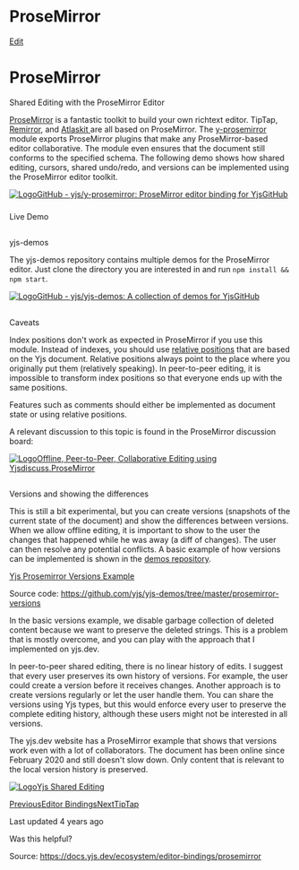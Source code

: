 # ProseMirror

[Edit](https://github.com/yjs/docs/blob/main/ecosystem/editor-bindings/prosemirror.md)

# ProseMirror

Shared Editing with the ProseMirror Editor

[ProseMirror](https://prosemirror.net/) is a fantastic toolkit to build your own richtext editor. TipTap, [Remirror](/ecosystem/editor-bindings/remirror), and [Atlaskit ](https://atlaskit.atlassian.com/packages/editor/editor-core/example/full-page)are all based on ProseMirror. The [y-prosemirror](https://github.com/yjs/y-prosemirror/) module exports ProseMirror plugins that make any ProseMirror-based editor collaborative. The module even ensures that the document still conforms to the specified schema. The following demo shows how shared editing, cursors, shared undo/redo, and versions can be implemented using the ProseMirror editor toolkit.

[![Logo](https://docs.yjs.dev/~gitbook/image?url=https%3A%2F%2Fgithub.com%2Ffluidicon.png&width=20&dpr=4&quality=100&sign=46771325&sv=2)GitHub - yjs/y-prosemirror: ProseMirror editor binding for YjsGitHub](https://github.com/yjs/y-prosemirror/)

### 

[](#live-demo)

Live Demo

## 

[](#yjs-demos)

yjs-demos

The yjs-demos repository contains multiple demos for the ProseMirror editor. Just clone the directory you are interested in and run `npm install && npm start`.

[![Logo](https://docs.yjs.dev/~gitbook/image?url=https%3A%2F%2Fgithub.com%2Ffluidicon.png&width=20&dpr=4&quality=100&sign=46771325&sv=2)GitHub - yjs/yjs-demos: A collection of demos for YjsGitHub](https://github.com/yjs/yjs-demos)

## 

[](#caveats)

Caveats

Index positions don't work as expected in ProseMirror if you use this module. Instead of indexes, you should use [relative positions](/api/relative-positions) that are based on the Yjs document. Relative positions always point to the place where you originally put them (relatively speaking). In peer-to-peer editing, it is impossible to transform index positions so that everyone ends up with the same positions. 

Features such as comments should either be implemented as document state or using relative positions.

A relevant discussion to this topic is found in the ProseMirror discussion board:

[![Logo](https://docs.yjs.dev/~gitbook/image?url=https%3A%2F%2Fdiscuss.prosemirror.net%2Fuploads%2Fsecondsite%2Foptimized%2F1X%2Fb34ccac8d89d8750984fb892df700a0bc60d0893_2_32x32.ico&width=20&dpr=4&quality=100&sign=605176af&sv=2)Offline, Peer-to-Peer, Collaborative Editing using Yjsdiscuss.ProseMirror](https://discuss.prosemirror.net/t/offline-peer-to-peer-collaborative-editing-using-yjs/2488)

## 

[](#versions-and-showing-the-differences)

Versions and showing the differences

This is still a bit experimental, but you can create versions (snapshots of the current state of the document) and show the differences between versions. When we allow offline editing, it is important to show to the user the changes that happened while he was away (a diff of changes). The user can then resolve any potential conflicts. A basic example of how versions can be implemented is shown in the [demos repository](https://github.com/yjs/yjs-demos/tree/master/prosemirror-versions).

[Yjs Prosemirror Versions Example](https://demos.yjs.dev/prosemirror-versions/prosemirror-versions.html)

Source code: https://github.com/yjs/yjs-demos/tree/master/prosemirror-versions

In the basic versions example, we disable garbage collection of deleted content because we want to preserve the deleted strings. This is a problem that is mostly overcome, and you can play with the approach that I implemented on yjs.dev.

In peer-to-peer shared editing, there is no linear history of edits. I suggest that every user preserves its own history of versions. For example, the user could create a version before it receives changes. Another approach is to create versions regularly or let the user handle them. You can share the versions using Yjs types, but this would enforce every user to preserve the complete editing history, although these users might not be interested in all versions.

The yjs.dev website has a ProseMirror example that shows that versions work even with a lot of collaborators. The document has been online since February 2020 and still doesn't slow down. Only content that is relevant to the local version history is preserved.

[![Logo](https://docs.yjs.dev/~gitbook/image?url=https%3A%2F%2Fyjs.dev%2Fimages%2Flogo%2Fyjs-120x120.png&width=20&dpr=4&quality=100&sign=4e3410eb&sv=2)Yjs Shared Editing](https://yjs.dev/)

[PreviousEditor Bindings](/ecosystem/editor-bindings)[NextTipTap](/ecosystem/editor-bindings/tiptap2)

Last updated 4 years ago

Was this helpful?

Source: https://docs.yjs.dev/ecosystem/editor-bindings/prosemirror
